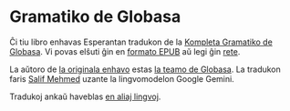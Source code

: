 # Gramatiko de Globasa

Ĉi tiu libro enhavas Esperantan tradukon de la [Kompleta Gramatiko de Globasa][cgg-link].
Vi povas elŝuti ĝin en [formato EPUB][epub-link] aŭ legi ĝin [rete][web-link].

La aŭtoro de [la originala enhavo][oc-link] estas [la teamo de Globasa][gb-link].
La tradukon faris [Salif Mehmed][sm-link] uzante la lingvomodelon Google Gemini.

Tradukoj ankaŭ haveblas [en aliaj lingvoj][all-link].

[^1]: Laŭeble laŭ la leĝo, la aŭtoroj rezignis pri ĉiuj kopirajtoj kaj rilataj aŭ najbaraj rajtoj al ĉi tiu reteja enhavo.

[cgg-link]:https://salif.github.io/gramati-fe-globasa/eng/
[epub-link]:Gramati_fe_Globasa_Mesi_2_Nyan_2025_Esperanto_Gemini.epub
[web-link]:https://salif.github.io/gramati-fe-globasa/eo-gemini/
[oc-link]:https://xwexi.globasa.net/eng/gramati
[gb-link]:https://globasa.net/
[sm-link]:https://salif.eu/eo/
[all-link]:https://salif.github.io/gramati-fe-globasa/
